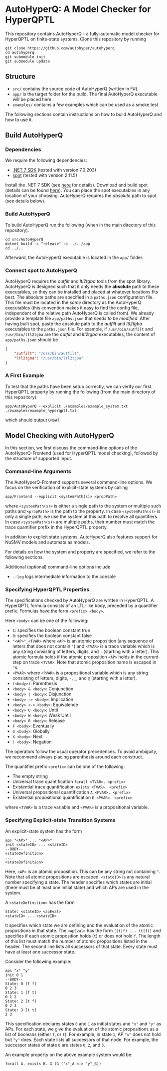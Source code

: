 # AutoHyperQ: A Model Checker for HyperQPTL

This repository contains AutoHyperQ - a fully-automatic model checker for HyperQPTL on finite-state systems.
Clone this repository by running

```shell
git clone https://github.com/autohyper/autohyperq
cd autohyperq
git submodule init
git submodule update
```

## Structure 

- `src/` contains the source code of AutoHyperQ (written in F#). 
- `app/` is the target folder for the build. The final AutoHyperQ executable will be placed here.
- `examples/` contains a few examples which can be used as a smoke test

The following sections contain instructions on how to build AutoHyperQ and how to use it. 

## Build AutoHyperQ

### Dependencies

We require the following dependencies:

- [.NET 7 SDK](https://dotnet.microsoft.com/en-us/download) (tested with version 7.0.203)
- [spot](https://spot.lrde.epita.fr/) (tested with version 2.11.5)

Install the .NET 7 SDK (see [here](https://dotnet.microsoft.com/en-us/download) for details).
Download and build spot (details can be found [here](https://spot.lrde.epita.fr/)). 
You can place the spot executables in any location of your choosing. 
AutoHyperQ requires the *absolute* path to spot (see details below).

### Build AutoHyperQ

To build AutoHyperQ run the following (when in the main directory of this repository).

```shell
cd src/AutoHyperQ
dotnet build -c "release" -o ../../app
cd ../..
```

Afterward, the AutoHyperQ executable is located in the `app/` folder.

### Connect spot to AutoHyperQ

AutoHyperQ requires the *autfilt* and *ltl2tgba* tools from the spot library.
AutoHyperQ is designed such that it only needs the **absolute** path to these executables, so they can be installed and placed at whatever locations fits best.
The absolute paths are specified in a `paths.json` configuration file. 
This file must be located in the *same* directory as the AutoHyperQ executables (this convention makes it easy to find the config file, independent of the relative path AutoHyperQ is called from). 
We already provide a template file `app/paths.json` that *needs to be modified*. 
After having built spot, paste the absolute path to the *autfilt* and *ltl2tgba* executables to the `paths.json` file. 
For example, if `/usr/bin/autfilt` and `/usr/bin/ltl2tgba` are the *autfilt* and *ltl2tgba* executables, the content of `app/paths.json` should be

```json
{
    "autfilt": "/usr/bin/autfilt",
    "ltl2tgba": "/usr/bin/ltl2tgba"
}
```

### A First Example

To test that the paths have been setup correctly, we can verify our first HyperQPTL property by running the following (from the main directory of this repository)
```shell
app/AutoHyperQ --explicit ./examples/example_system.txt ./examples/example_hyperqptl.txt
```
which should output `UNSAT`.


## Model Checking with AutoHyperQ

In this section, we first discuss the command-line options of the AutoHyperQ-Frontend (used for HyperQPTL model checking), followed by the structure of supported input. 

### Command-line Arguments

The AutoHyperQ-Frontend supports several command-line options.
We focus on the verification of explicit-state systems by calling
```shell
app/Frontend --explicit <systemPath(s)> <propPath>
```
where `<systemPath(s)>` is either a single path to the system or multiple such paths and `<propPath>` is the path to the property.
In case  `<systemPath(s)>` is only a single path, we use the system at this path to resolve all quantifiers. 
In case `<systemPath(s)>` are multiple paths, their number must match the trace quantifier prefix in the HyperQPTL property.

In addition to explicit state systems, AutoHyperQ also features support for NuSMV models and automata as models.

For details on how the system and property are specified, we refer to the following sections.   

Additional (optional) command-line options include

- `--log` logs intermediate information to the console


### Specifying HyperQPTL Properties

The specifications checked by AutoHyperQ are written in HyperQPTL.
A HyperQPTL formula consists of an LTL-like body, preceded by a quantifier prefix. 
Formulas have the form `<prefix> <body>`.

Here `<body>` can be one of the following:
- `1`: specifies the boolean constant true
- `0`: specifies the boolean constant false
- `"<AP>"_<TVAR>` where `<AP>` is an atomic proposition (any sequence of letters that does not contain `"`) and `<TVAR>` is a trace variable which is any string consisting of letters, digits, and `-` (starting with a letter). This atomic formula holds if the atomic proposition `<AP>` holds in the current step on trace `<TVAR>`. Note that atomic proposition name is escaped in `"`s.
- `<PVAR>` where `<PVAR>` is a propositional variable which is any string consisting of letters, digits, `-`, `_`, and `@` (starting with a letter).
- `(<body>)`: Parenthesis
- `<body> & <body>`: Conjunction
- `<body> | <body>`: Disjunction
- `<body> -> <body>`: Implication
- `<body> <-> <body>`: Equivalence
- `<body> U <body>`: Until
- `<body> W <body>`: Weak Until
- `<body> R <body>`: Release
- `F <body>`: Eventually
- `G <body>`: Globally
- `X <body>`: Next
- `! <body>`: Negation

The operators follow the usual operator precedences. To avoid ambiguity, we recommend always placing parenthesis around each construct. 

The quantifier prefix `<prefix>` can be one of the following:
- The empty string
- Universal trace quantification `forall <TVAR>. <prefix>`
- Existential trace quantification `exists <TVAR>. <prefix>`
- Universal propositional quantification `A <PVAR>. <prefix>`
- Existential propositional quantification `E <PVAR>. <prefix>`

where `<TVAR>` is a trace variable and `<PVAR>` is a propositional variable.

### Specifying Explicit-state Transition Systems

An explicit-state system has the form 

```
aps "<AP>" ... "<AP>"
init <stateID> ... <stateID> 
--BODY-- 
<stateDefinition>
...
<stateDefinition>
```

Here, `<AP>` is an atomic proposition. This can be any string not containing `"`. Note that all atomic propositions are escaped.
`<stateID>` is any natural number specifying a state. 
The header specifies which states are initial (there must be at least one initial state) and which APs are used in the system.

A `<stateDefinition>` has the form 
```
State: <stateID> <apEval>
<stateID> ... <stateID>
```

It specifies which state we are defining and the evaluation of the atomic propositions in that state. 
The `<apEval>` has the form `[(t|f) ... (t|f)]` and specifies if each atomic proposition holds (`t`) or does not hold `f`. The length of this list must match the number of atomic propositions listed in the header. 
The second line lists all successors of that state.
Every state must have at least one successor state.

Consider the following example:

```
aps "x" "y"
init 0 1
--BODY-- 
State: 0 [f f]
0 2 3
State: 1 [f t]
0 1 2
State: 2 [t f]
0 2 3
State: 3 [t t]
2 3
```

This specification declares states `0` and  `1` as initial states and `"x"` and `"y"` as APs.
For each state, we give the evaluation of the atomic propositions as a list of booleans (either `f`, or `t`).
For example, in state `1`, AP `"x"` does not hold but `"y"` does.
Each state lists all successors of that node. 
For example, the successor states of state `0` are states `0`, `2`, and `3`.

An example property on the above example system would be:

```
forall A. exists B. X (G ("x"_A <-> "y"_B))
```
